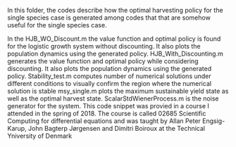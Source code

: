 In this folder, the codes describe how the optimal harvesting policy for the single species case is generated among codes that that are somehow useful for the single species case.

In the HJB_WO_Discount.m the value function and optimal policy is found for the logistic growth system without discounting. It also plots the population dynamics using the generated policy.
HJB_With_Discounting.m generates the value function and optimal policy while considering discounting. It also plots the population dynamics using the generated policy.
Stability_test.m computes number of numerical solutions under different conditions to visually confirm the region where the numerical solution is stable 
msy_single.m plots the maximum sustainable yield state as well as the optimal harvest state.
ScalarStdWienerProcess.m is the noise generator for the system. This code snippet was provied in a course I attended in the spring of 2018.
The course is called 02685 Scientific Computing for differential equations and was taught by Allan Peter Engsig-Karup, John Bagterp Jørgensen and Dimitri Boiroux at the Technical Yniversity of Denmark
